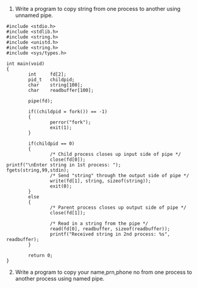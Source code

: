 1. Write a program to copy string from one process to another using unnamed pipe.
```
#include <stdio.h>
#include <stdlib.h>
#include <string.h>
#include <unistd.h>
#include <string.h>
#include <sys/types.h>

int main(void)
{
        int     fd[2];
        pid_t   childpid;
        char    string[100];
        char    readbuffer[100];

        pipe(fd);

        if((childpid = fork()) == -1)
        {
                perror("fork");
                exit(1);
        }

        if(childpid == 0)
        {
                /* Child process closes up input side of pipe */
                close(fd[0]);
printf("\nEnter string in 1st process: ");
fgets(string,99,stdin);
                /* Send "string" through the output side of pipe */
                write(fd[1], string, sizeof(string));
                exit(0);
        }
        else
        {
                /* Parent process closes up output side of pipe */
                close(fd[1]);

                /* Read in a string from the pipe */
                read(fd[0], readbuffer, sizeof(readbuffer));
                printf("Received string in 2nd process: %s", readbuffer);
        }

        return 0;
}
```

2. Write a program to copy your name,prn,phone no from one process to another process using
named pipe.
